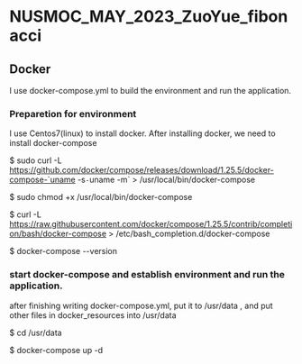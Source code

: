 # NUSMOC_MAY_2023_ZuoYue_fibonacci

## Docker
I use docker-compose.yml to build the environment and run the
application.

### Preparetion for environment
I use Centos7(linux) to install docker. After installing docker, we need to install docker-compose

$ sudo curl -L https://github.com/docker/compose/releases/download/1.25.5/docker-compose-`uname -s`-`uname -m` > /usr/local/bin/docker-compose

$ sudo chmod +x /usr/local/bin/docker-compose

$ curl -L https://raw.githubusercontent.com/docker/compose/1.25.5/contrib/completion/bash/docker-compose > /etc/bash_completion.d/docker-compose

$ docker-compose --version


### start docker-compose and establish environment and run the application.
after finishing writing docker-compose.yml, put it to /usr/data , and put other files in docker_resources into  /usr/data

$ cd /usr/data

$ docker-compose up -d